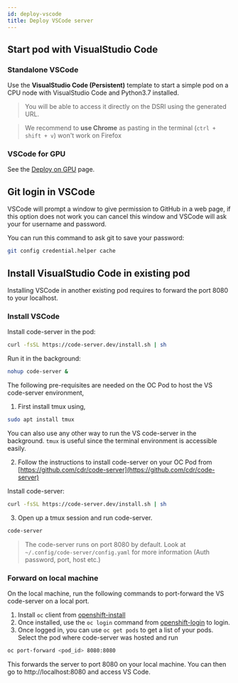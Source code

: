 ```yaml
---
id: deploy-vscode
title: Deploy VSCode server
---
```


## Start pod with VisualStudio Code

### Standalone VSCode

Use the **VisualStudio Code (Persistent)** template to start a simple pod on a CPU node with VisualStudio Code and Python3.7 installed.

> You will be able to access it directly on the DSRI using the generated URL.

> We recommend to **use Chrome** as pasting in the terminal (`ctrl + shift + v`) won't work on Firefox

### VSCode for GPU

See the [Deploy on GPU](/dsri-documentation/docs/deploy-on-gpu) page.

## Git login in VSCode

VSCode will prompt a window to give permission to GitHub in a web page, if this option does not work you can cancel this window and VSCode will ask your for username and password.

You can run this command to ask git to save your password:

```bash
git config credential.helper cache
```

## Install VisualStudio Code in existing pod

Installing VSCode in another existing pod requires to forward the port 8080 to your localhost.

### Install VSCode

Install code-server in the pod:

```bash
curl -fsSL https://code-server.dev/install.sh | sh
```

Run it in the background:

```bash
nohup code-server &
```

The following pre-requisites are needed on the OC Pod to host the VS code-server environment,

1. First install tmux using,
```bash
sudo apt install tmux
```

You can also use any other way to run the VS code-server in the background. ```tmux``` is useful since the terminal environment is accessible easily.

2. Follow the instructions to install code-server on your OC Pod from [https://github.com/cdr/code-server](https://github.com/cdr/code-server)

Install code-server:

```bash
curl -fsSL https://code-server.dev/install.sh | sh
```

3. Open up a tmux session and run code-server. 

```bash
code-server
```

> The code-server runs on port 8080 by default. Look at ```~/.config/code-server/config.yaml``` for more information (Auth password, port, host etc.)

### Forward on local machine

On the local machine, run the following commands to port-forward the VS code-server on a local port.

1. Install ```oc``` client from [openshift-install](openshift-install.md)
2. Once installed, use the ```oc login``` command from [openshift-login](openshift-login.md) to login.
3. Once logged in, you can use ```oc get pods``` to get a list of your pods. Select the pod where code-server was hosted and run
```bash
oc port-forward <pod_id> 8080:8080
```

This forwards the server to port 8080 on your local machine. You can then go to http://localhost:8080 and access VS Code. 
